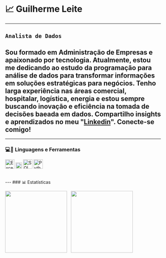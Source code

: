 # 📈 Guilherme Leite 
---
## **`Analista de Dados`**

Sou formado em Administração de Empresas e apaixonado por tecnologia. Atualmente, estou me dedicando ao estudo da programação para análise de dados para transformar informações em soluções estratégicas para negócios.
Tenho larga experiência nas áreas comercial, hospitalar, logística, energia e estou sempre buscando inovação e eficiência na tomada de decisões baeada em dados. Compartilho insights e aprendizados no meu "[Linkedin](https://www.linkedin.com/in/guilherme-leite-a70a9aa8/)".  Conecte-se comigo!
---

---
### 💻🔧 Linguagens e Ferramentas

<p align="left">
<img src="https://camo.githubusercontent.com/19322abab195831cf5b13529f15c719f50a615605217120704bf9bed343e82ca/68747470733a2f2f75706c6f61642e77696b696d656469612e6f72672f77696b6970656469612f636f6d6d6f6e732f7468756d622f332f33342f4d6963726f736f66745f4f66666963655f457863656c5f2532383230313925453225383025393370726573656e742532392e7376672f35313270782d4d6963726f736f66745f4f66666963655f457863656c5f2532383230313925453225383025393370726573656e742532392e7376672e706e67" alt="Excel" width="30"/>
  <img src="https://raw.githubusercontent.com/microsoft/PowerBI-Icons/main/SVG/Power-BI.svg" alt="Power BI" width="20"/>
  <img src="https://cdn.jsdelivr.net/gh/devicons/devicon/icons/mysql/mysql-original.svg" alt="SQL" width="30"/>
  <img src="https://cdn.jsdelivr.net/gh/devicons/devicon/icons/python/python-original.svg" alt="Python" width="30"/>
</p>

<br/>
---
### 📊 Estatísticas


 
 <img 
    align="left" 
    height="200" 
    style="padding-right: 10px;" 
    src="https://github-readme-stats.vercel.app/api?username=guilhermeleitesn&show_icons=true&theme=tokyonight&include_all_commits=true&locale=pt-br" 
/>

 <img 
    align="left" 
    height="200" 
    style="padding-right: 10px;" 
    src="https://github-readme-stats.vercel.app/api/top-langs/?username=guilhermeleitesn&theme=tokyonight&layout=compact&custom_title=Tecnologias&langs_count=4" 
/>

       











